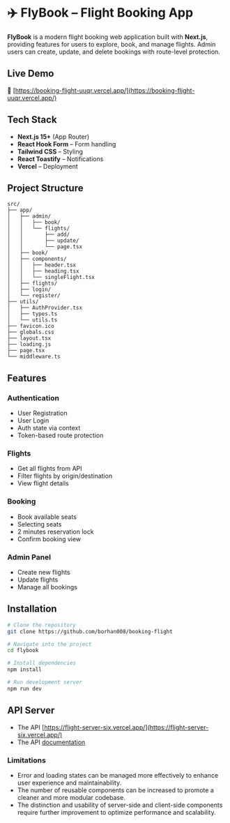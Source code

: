 # ✈️ FlyBook – Flight Booking App

**FlyBook** is a modern flight booking web application built with **Next.js**, providing features for users to explore, book, and manage flights. Admin users can create, update, and delete bookings with route-level protection.

## Live Demo

🔗 [https://booking-flight-uuqr.vercel.app/](https://booking-flight-uuqr.vercel.app/)

## Tech Stack

- **Next.js 15+** (App Router)
- **React Hook Form** – Form handling
- **Tailwind CSS** – Styling
- **React Toastify** – Notifications
- **Vercel** – Deployment

## Project Structure

```
src/
├── app/
│   ├── admin/
│   │   ├── book/
│   │   └── flights/
│   │       ├── add/
│   │       ├── update/
│   │       └── page.tsx
│   ├── book/
│   ├── components/
│   │   ├── header.tsx
│   │   ├── heading.tsx
│   │   └── singleFlight.tsx
│   ├── flights/
│   ├── login/
│   └── register/
├── utils/
│   ├── AuthProvider.tsx
│   ├── types.ts
│   └── utils.ts
├── favicon.ico
├── globals.css
├── layout.tsx
├── loading.js
├── page.tsx
└── middleware.ts
```

## Features

### Authentication

- User Registration
- User Login
- Auth state via context
- Token-based route protection

### Flights

- Get all flights from API
- Filter flights by origin/destination
- View flight details

### Booking

- Book available seats
- Selecting seats
- 2 minutes reservation lock
- Confirm booking view

### Admin Panel

- Create new flights
- Update flights
- Manage all bookings

## Installation

```bash
# Clone the repository
git clone https://github.com/borhan008/booking-flight

# Navigate into the project
cd flybook

# Install dependencies
npm install

# Run development server
npm run dev
```

## API Server

- The API [https://flight-server-six.vercel.app/](https://flight-server-six.vercel.app/)
- The API [documentation](https://documenter.getpostman.com/view/18671311/2sAYBYfAGi#64ebab8d-7177-4781-9b73-22379d9cafa6)

### Limitations

- Error and loading states can be managed more effectively to enhance user experience and maintainability.
- The number of reusable components can be increased to promote a cleaner and more modular codebase.
- The distinction and usability of server-side and client-side components require further improvement to optimize performance and scalability.
